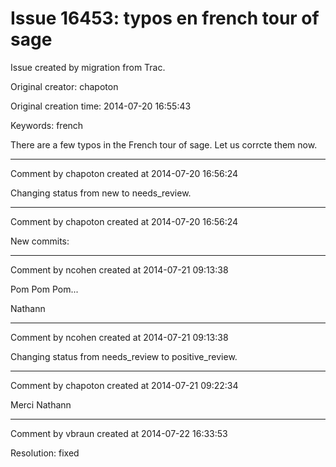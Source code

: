 # Issue 16453: typos en french tour of sage

Issue created by migration from Trac.

Original creator: chapoton

Original creation time: 2014-07-20 16:55:43

Keywords: french

There are a few typos in the French tour of sage. Let us corrcte them now.


---

Comment by chapoton created at 2014-07-20 16:56:24

Changing status from new to needs_review.


---

Comment by chapoton created at 2014-07-20 16:56:24

New commits:


---

Comment by ncohen created at 2014-07-21 09:13:38

Pom Pom Pom...

Nathann


---

Comment by ncohen created at 2014-07-21 09:13:38

Changing status from needs_review to positive_review.


---

Comment by chapoton created at 2014-07-21 09:22:34

Merci Nathann


---

Comment by vbraun created at 2014-07-22 16:33:53

Resolution: fixed
